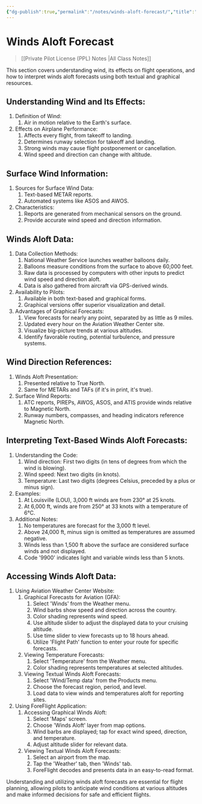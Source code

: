 ```yaml
---
{"dg-publish":true,"permalink":"/notes/winds-aloft-forecast/","title":"Winds Aloft Forecast","tags":["aviation","classnotes"]}
---
```



# Winds Aloft Forecast
> [[Private Pilot License (PPL) Notes \|All Class Notes]]

This section covers understanding wind, its effects on flight operations, and how to interpret winds aloft forecasts using both textual and graphical resources.

## Understanding Wind and Its Effects:

1. Definition of Wind:
    1. Air in motion relative to the Earth's surface.
2. Effects on Airplane Performance:
    1. Affects every flight, from takeoff to landing.
    2. Determines runway selection for takeoff and landing.
    3. Strong winds may cause flight postponement or cancellation.
    4. Wind speed and direction can change with altitude.

## Surface Wind Information:

1. Sources for Surface Wind Data:
    1. Text-based METAR reports.
    2. Automated systems like ASOS and AWOS.
2. Characteristics:
    1. Reports are generated from mechanical sensors on the ground.
    2. Provide accurate wind speed and direction information.

## Winds Aloft Data:

1. Data Collection Methods:
    1. National Weather Service launches weather balloons daily.
    2. Balloons measure conditions from the surface to above 60,000 feet.
    3. Raw data is processed by computers with other inputs to predict wind speed and direction aloft.
    4. Data is also gathered from aircraft via GPS-derived winds.
2. Availability to Pilots:
    1. Available in both text-based and graphical forms.
    2. Graphical versions offer superior visualization and detail.
3. Advantages of Graphical Forecasts:
    1. View forecasts for nearly any point, separated by as little as 9 miles.
    2. Updated every hour on the Aviation Weather Center site.
    3. Visualize big-picture trends at various altitudes.
    4. Identify favorable routing, potential turbulence, and pressure systems.

## Wind Direction References:

1. Winds Aloft Presentation:
    1. Presented relative to True North.
    2. Same for METARs and TAFs (if it's in print, it's true).
2. Surface Wind Reports:
    1. ATC reports, PIREPs, AWOS, ASOS, and ATIS provide winds relative to Magnetic North.
    2. Runway numbers, compasses, and heading indicators reference Magnetic North.

## Interpreting Text-Based Winds Aloft Forecasts:

1. Understanding the Code:
    1. Wind direction: First two digits (in tens of degrees from which the wind is blowing).
    2. Wind speed: Next two digits (in knots).
    3. Temperature: Last two digits (degrees Celsius, preceded by a plus or minus sign).
2. Examples:
    1. At Louisville (LOU), 3,000 ft winds are from 230° at 25 knots.
    2. At 6,000 ft, winds are from 250° at 33 knots with a temperature of 6°C.
3. Additional Notes:
    1. No temperatures are forecast for the 3,000 ft level.
    2. Above 24,000 ft, minus sign is omitted as temperatures are assumed negative.
    3. Winds less than 1,500 ft above the surface are considered surface winds and not displayed.
    4. Code '9900' indicates light and variable winds less than 5 knots.

## Accessing Winds Aloft Data:

1. Using Aviation Weather Center Website:
    1. Graphical Forecasts for Aviation (GFA):
        1. Select 'Winds' from the Weather menu.
        2. Wind barbs show speed and direction across the country.
        3. Color shading represents wind speed.
        4. Use altitude slider to adjust the displayed data to your cruising altitude.
        5. Use time slider to view forecasts up to 18 hours ahead.
        6. Utilize 'Flight Path' function to enter your route for specific forecasts.
    2. Viewing Temperature Forecasts:
        1. Select 'Temperature' from the Weather menu.
        2. Color shading represents temperatures at selected altitudes.
    3. Viewing Textual Winds Aloft Forecasts:
        1. Select 'Wind/Temp data' from the Products menu.
        2. Choose the forecast region, period, and level.
        3. Load data to view winds and temperatures aloft for reporting sites.
2. Using ForeFlight Application:
    1. Accessing Graphical Winds Aloft:
        1. Select 'Maps' screen.
        2. Choose 'Winds Aloft' layer from map options.
        3. Wind barbs are displayed; tap for exact wind speed, direction, and temperature.
        4. Adjust altitude slider for relevant data.
    2. Viewing Textual Winds Aloft Forecasts:
        1. Select an airport from the map.
        2. Tap the 'Weather' tab, then 'Winds' tab.
        3. ForeFlight decodes and presents data in an easy-to-read format.

Understanding and utilizing winds aloft forecasts are essential for flight planning, allowing pilots to anticipate wind conditions at various altitudes and make informed decisions for safe and efficient flights.